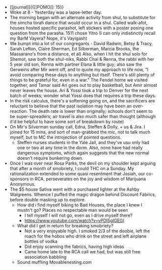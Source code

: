 - [[journal]]{{[[POMO]]: 15}}
- Woke at 8 - Yesterday was a lapse-letter day. 
- The morning began with an alternate activity from shul, to substitute for the simcha torah dance that would occur in a shul. Called walk-afot, houses hosted specific parashot, left stickers with a poster posing one question from the parasha. 1511 chose Yitro (I can only indistinctly recall my BarM Vayera? Nope, it's Vayigash)
- We bumpt into a lot of our congregants - David Radwin, Betsy & Tracy, Sarah Lefton, Claire Sherman, Ed Silberman, Marcia Brooks, the Massarano's from a distance, et al) Also, when I hit the shul solo for Shemot, saw both the shul-niks, Rabbi Chai & Renna, the rabbi with her 5 year old son, Renna with partner Elana & little guy; also saw the Gerweins after Mir went off, and to quote my approach to life now, "I avoid comparing these days to anything but itself. There's still plenty of things to be grateful for, even in a war." The Fendel home we visited together, and Tamar said Ari goes out to play basketball, but Amir almost never leaves the house. Ari & Yossi took a trip to Denver for the next batch of weeks; wonder what Yossi does that requires a trip these days.
- In the risk calculus, there's a softening going on, and the sacrificers are reluctant to believe that the past isolation may have been an over-reaction. The death rate is lower than originally; schools don't seem to be super-spreaders; air travel is also much safer than thought (although it'd be helpful to have some sort of breakdown by route)
- On Mir's Silverman sunday call, Edna, Steffen & Dolly, + us & Jira. I joined for 15 mins, and sort of man-grabbed the mic, not to talk much myself, but to MC the introjection of pointed questions.
    - Steffen nurses students in the Yale Jail, and they've usu only had one or two at any time in the dorm. Also, none have had really dangerous symptoms, which again suggests that the new normal doesn't require bunkering down.
- Once I was over near Rosa Parks, the devil on my shoulder kept arguing that after a month of smobriety, I could THC on a Sunday. My rationalization extended to some quasi resentment that Josiah, our co-sponsors in RCA, perseverates on the joy and wisdom of Marijuana Anonymous. 
- The $5 house Sativa went with a purchased lighter at the Ashby Walgreens. Whence I puffed the magic dragon behind Discount Fabrics, before double masking up to explore.
    - How did i find myself biking to Bad Houses, the place I knew I mustn't go? Places no respectable man would be seen
        - I tell myself I will not go, even as I drive myself there?
        - https://www.youtube.com/watch?v=vPDI5gIGEGI
    - What did I get in return for breaking smobriety?
        - Not a very enjoyable high. I smoked  2/3 of the doobie, left the roach for the hobos who drink on the street and left airplane bottles of vodka
        - Did enjoy scanning the fabrics, having high ideas
        - Came home late to the RCA call we had, but was still free association babbling
    - Sound muffling Movablenesting.com
